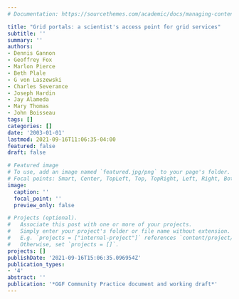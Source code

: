 ```yaml
---
# Documentation: https://sourcethemes.com/academic/docs/managing-content/

title: "Grid portals: a scientist's access point for grid services"
subtitle: ''
summary: ''
authors:
- Dennis Gannon
- Geoffrey Fox
- Marlon Pierce
- Beth Plale
- G von Laszewski
- Charles Severance
- Joseph Hardin
- Jay Alameda
- Mary Thomas
- John Boisseau
tags: []
categories: []
date: '2003-01-01'
lastmod: 2021-09-16T11:06:35-04:00
featured: false
draft: false

# Featured image
# To use, add an image named `featured.jpg/png` to your page's folder.
# Focal points: Smart, Center, TopLeft, Top, TopRight, Left, Right, BottomLeft, Bottom, BottomRight.
image:
  caption: ''
  focal_point: ''
  preview_only: false

# Projects (optional).
#   Associate this post with one or more of your projects.
#   Simply enter your project's folder or file name without extension.
#   E.g. `projects = ["internal-project"]` references `content/project/deep-learning/index.md`.
#   Otherwise, set `projects = []`.
projects: []
publishDate: '2021-09-16T15:06:35.096954Z'
publication_types:
- '4'
abstract: ''
publication: '*GGF Community Practice document and working draft*'
---
```

